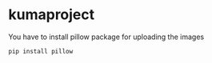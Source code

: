 # kumaproject
You have to install pillow package for uploading the images

```bash
pip install pillow
```
